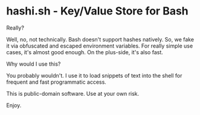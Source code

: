 hashi.sh - Key/Value Store for Bash
===================================

Really?

Well, no, not technically. Bash doesn't support hashes natively. So, we fake it via
obfuscated and escaped environment variables. For really simple use cases, it's almost
good enough. On the plus-side, it's also fast.

Why would I use this?

You probably wouldn't. I use it to load snippets of text into the shell for frequent and
fast programmatic access.

This is public-domain software. Use at your own risk.

Enjoy.
